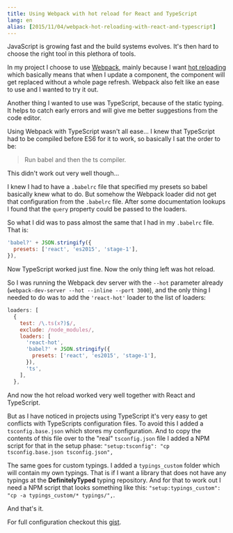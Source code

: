 ```yaml
---
title: Using Webpack with hot reload for React and TypeScript
lang: en
alias: [2015/11/04/webpack-hot-reloading-with-react-and-typescript]
---
```


JavaScript is growing fast and the build systems evolves. It's then hard to choose the right tool in this plethora of tools.

In my project I choose to use [Webpack](https://github.com/webpack/webpack), mainly because I want [hot reloading](https://github.com/gaearon/react-hot-loader) which basically means that when I update a component, the component will get replaced without a whole page refresh. Webpack also felt like an ease to use and I wanted to try it out.

Another thing I wanted to use was TypeScript, because of the static typing. It helps to catch early errors and will give me better suggestions from the code editor.

Using Webpack with TypeScript wasn't all ease... I knew that TypeScript had to be compiled before ES6 for it to work, so basically I sat the order to be:
>Run babel and then the ts compiler.

This didn't work out very well though...

I knew I had to have a `.babelrc` file that specified my presets so babel basically knew what to do. But somehow the Webpack loader did not get that configuration from the `.babelrc` file. After some documentation lookups I found that the `query` property could be passed to the loaders.

So what I did was to pass almost the same that I had in my `.babelrc` file. That is:

```javascript
'babel?' + JSON.stringify({
  presets: ['react', 'es2015', 'stage-1'],
}),
```

Now TypeScript worked just fine. Now the only thing left was hot reload.

So I was running the Webpack dev server with the `--hot` parameter already (`webpack-dev-server --hot --inline --port 3000`), and the only thing I needed to do was to add the `'react-hot'` loader to the list of loaders:

```javascript
loaders: [
  {
    test: /\.ts(x?)$/,
    exclude: /node_modules/,
    loaders: [
      'react-hot',
      'babel?' + JSON.stringify({
        presets: ['react', 'es2015', 'stage-1'],
      }),
      'ts',
    ],
  },
```

And now the hot reload worked very well together with React and TypeScript.

But as I have noticed in projects using TypeScript it's very easy to get conflicts with TypeScripts configuration files. To avoid this I added a `tsconfig.base.json` which stores my configuration. And to copy the contents of this file over to the "real" `tsconfig.json` file I added a NPM script for that in the setup phase: `"setup:tsconfig": "cp tsconfig.base.json tsconfig.json",`

The same goes for custom typings. I added a `typings_custom` folder which will contain my own typings. That is if I want a library that does not have any typings at the **DefinitelyTyped** typing repository. And for that to work out I need a NPM script that looks something like this:  `"setup:typings_custom": "cp -a typings_custom/* typings/",`.

And that's it.

For full configuration checkout this [gist](https://gist.github.com/drager/5f190a170bd55d415150).
